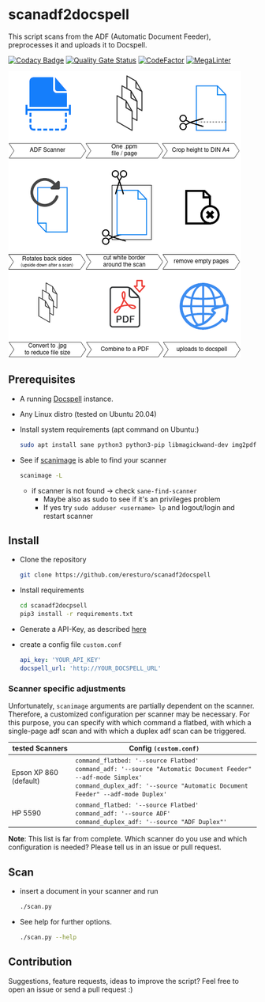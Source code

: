 # scanadf2docspell

This script scans from the ADF (Automatic Document Feeder), preprocesses it and uploads
it to Docspell.

[![Codacy Badge](https://app.codacy.com/project/badge/Grade/f3370d96dd974f419b9d23c7fb0f2f22)](https://www.codacy.com/gh/eresturo/scanadf2docspell/dashboard?utm_source=github.com&amp;utm_medium=referral&amp;utm_content=eresturo/scanadf2docspell&amp;utm_campaign=Badge_Grade)
[![Quality Gate Status](https://sonarcloud.io/api/project_badges/measure?project=eresturo_scanadf2docspell&metric=alert_status)](https://sonarcloud.io/summary/new_code?id=eresturo_scanadf2docspell)
[![CodeFactor](https://www.codefactor.io/repository/github/eresturo/scanadf2docspell/badge)](https://www.codefactor.io/repository/github/eresturo/scanadf2docspell)
[![MegaLinter](https://github.com/eresturo/scanadf2docspell/actions/workflows/mega-linter.yml/badge.svg)](https://github.com/eresturo/scanadf2docspell/actions/workflows/mega-linter.yml)

![Overview](overview.png)

## Prerequisites

* A running [Docspell](https://github.com/eikek/docspell) instance.
* Any Linux distro (tested on Ubuntu 20.04)
* Install system requirements (apt command on Ubuntu:)

  ```bash
  sudo apt install sane python3 python3-pip libmagickwand-dev img2pdf sane-utils
  ```

* See if [scanimage](https://linux.die.net/man/1/scanimage) is able to find your scanner

  ```bash
  scanimage -L
  ```

  * if scanner is not found -> check `sane-find-scanner`
    * Maybe also as sudo to see if it's an privileges problem
    * If yes try `sudo adduser <username> lp` and logout/login and restart scanner

## Install

* Clone the repository

  ```bash
  git clone https://github.com/eresturo/scanadf2docspell
  ```

* Install requirements

  ```bash
  cd scanadf2docpsell
  pip3 install -r requirements.txt
  ```

* Generate a API-Key, as
  described [here](https://docspell.org/docs/webapp/uploading/#anonymous-upload)
* create a config file `custom.conf`

  ```yaml
  api_key: 'YOUR_API_KEY'
  docspell_url: 'http://YOUR_DOCSPELL_URL'
  ```

### Scanner specific adjustments

Unfortunately, `scanimage` arguments are partially dependent on the scanner. Therefore,
a customized configuration per
scanner may be necessary. For this purpose, you can specify with which command a
flatbed, with which a single-page adf
scan and with which a duplex adf scan can be triggered.

<!-- markdownlint-disable no-inline-html -->

| tested Scanners        | Config `(custom.conf)`                                                                                                                                                                              |
|------------------------|-----------------------------------------------------------------------------------------------------------------------------------------------------------------------------------------------------|
| Epson XP 860 (default) | `command_flatbed: '--source Flatbed'`<br>`command_adf: '--source "Automatic Document Feeder" --adf-mode Simplex'`<br>`command_duplex_adf: '--source "Automatic Document Feeder" --adf-mode Duplex'` |
| HP 5590                | `command_flatbed: '--source Flatbed'`<br>`command_adf: '--source ADF'`<br>`command_duplex_adf: '--source "ADF Duplex"'`                                                                             |

<!-- markdownlint-enable no-inline-html -->

**Note**: This list is far from complete. Which scanner do you use and which
configuration is needed? Please tell us in
an issue or pull request.

## Scan

* insert a document in your scanner and run

  ```bash
  ./scan.py
  ```

* See help for further options.

  ```bash
  ./scan.py --help
  ```

## Contribution

Suggestions, feature requests, ideas to improve the script? Feel free to open an issue
or send a pull request :)
